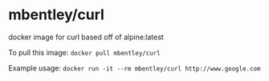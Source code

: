 mbentley/curl
=============

docker image for curl
based off of alpine:latest

To pull this image:
`docker pull mbentley/curl`

Example usage:
`docker run -it --rm mbentley/curl http://www.google.com`
